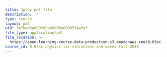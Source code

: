 ```yaml
---
title: 3play pdf file
description: ''
type: course
layout: pdf
uid: 347bed6a809f0dbe6d06a0809524afaf
file_type: application/pdf
file_location: >-
  https://open-learning-course-data-production.s3.amazonaws.com/8-03sc-physics-iii-vibrations-and-waves-fall-2016/347bed6a809f0dbe6d06a0809524afaf_Dlhma3z57SA.pdf
course_id: 8-03sc-physics-iii-vibrations-and-waves-fall-2016
---
```

